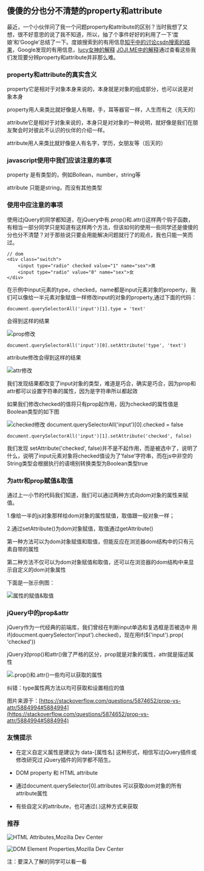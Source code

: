 ## 傻傻的分也分不清楚的property和attribute

最近，一个小伙伴问了我一个问题property和attribute的区别？当时我想了又想，很不好意思的说了我不知道，所以，抽了个事件好好的利用了一下‘度娘’和‘Google’总结了一下。度娘搜索到的有用信息[知乎中的讨论](https://www.zhihu.com/question/30111950?sort=created)[csdn搜索的结果](http://blog.csdn.net/bugknightyyp/article/details/17166155)，Google发现的有用信息，[lucy女神的解释](http://lucybain.com/blog/2014/attribute-vs-property/) [JOJI.ME中的解释](http://joji.me/en-us/blog/html-attribute-vs-dom-property)通过查看这些我们发现要分辨property和attribute并非那么难。

### property和attribute的真实含义

property它是相对于对象本身来说的，本身就是对象的组成部分，也可以说是对象本身

property用人来类比就好像是人有眼，手，耳等器官一样，人生而有之（先天的）

attribute它是相对于对象来说的，本身只是对对象的一种说明，就好像是我们在朋友聚会时对彼此不认识的伙伴的介绍一样。

attribute用人来类比就好像是人有名字，学历，女朋友等（后天的）

### javascript使用中我们应该注意的事项

property 是有类型的，例如Bollean，number，string等

attribute 只能是string，而没有其他类型

### 使用中应注意的事项

使用过jQuery的同学都知道，在jQuery中有.prop()和.attr()这样两个钩子函数，有相当一部分同学只是知道有这样两个方法，但该如何的使用一些同学还是傻傻的分也分不清楚？对于那些说只要会用能解决问题就行了的观点，我也只能一笑而过。
	
	// dom
	<div class="switch">
		<input type="radio" checked value="1" name="sex">男
		<input type="radio" value="0" name="sex">女
	</div>

在示例中input元素的type，checked，name都是input元素对象的property，我们可以像给一半元素对象赋值一样修改input的对象的property,通过下面的代码：
	
	document.querySelectorAll('input')[1].type = 'text'

会得到这样的结果

![prop修改](https://github.com/lvzhenbang/article/blob/master/img/js/prop.gif)

	document.querySelectorAll('input')[0].setAttribute('type', 'text')

attribute修改会得到这样的结果

![attr修改](https://github.com/lvzhenbang/article/blob/master/img/js/attr.gif)

我们发现结果都改变了input对象的类型，难道是巧合，确实是巧合，因为prop和attr都可以设置字符串的属性，因为是字符串所以都起效

如果我们修改checked的值将只有prop起作用，因为checked的属性值是Boolean类型的如下图

![checked修改](https://github.com/lvzhenbang/article/blob/master/img/js/attr.gif)	
	document.querySelectorAll('input')[0].checked = false
	
	document.querySelectorAll('input')[1].setAttribute('checked', false)

我们发现 setAttribute('checked', false)并不是不起作用，而是被选中了，说明了什么，说明了input元素对象将checked值设为了‘false’字符串，而在js中非空的String类型会根据执行的语境别转换类型为Boolean类型true

### 为attr和prop赋值&取值

通过上一小节的代码我们知道，我们可以通过两种方式向dom对象的属性来赋值。

1.像给一半的js对象那样给dom对象的属性赋值，取值跟一般对象一样；

2.通过setAttribute()为dom对象赋值，取值通过getAttribute()

第一种方法可以为dom对象赋值和取值，但能反应在浏览器dom结构中的只有元素自带的属性

第二种方法不仅可以为dom对象赋值和取值，还可以在浏览器的dom结构中来显示自定义的dom对象属性

下面是一张示例图：

![属性的赋值&取值](https://github.com/lvzhenbang/article/blob/master/img/js/get_set_attr.png)

### jQuery中的prop&attr

jQuery作为一代经典的前端库，我们曾经在判断input单选和复选框是否被选中
用if(doucment.querySelector('input').checked)，现在用if($('input').prop(
'checked'))

jQuery对prop()和attr()做了严格的区分，prop就是对象的属性，attr就是描述属性

![.prop()和.attr()一些均可以获取的属性](https://github.com/lvzhenbang/article/blob/master/img/js/prop+attr.png)

纠错：type属性两方法以均可获取和设置相应的值

图片来源于：[https://stackoverflow.com/questions/5874652/prop-vs-attr/5884994#5884994](https://stackoverflow.com/questions/5874652/prop-vs-attr/5884994#5884994)

### 友情提示

* 在定义自定义属性是建议为 data-[属性名] 这种形式，相信写过jQuery插件或修改研究过 jQuery插件的同学都不陌生。

* DOM property 和 HTML attribute

* 通过document.querySelector[0].attributes 可以获取dom对象的所有attribute属性

* 有些自定义的attribute，也可通过(.)这种方式来获取

### 推荐

![HTML Attributes,Mozilla Dev Center](https://developer.mozilla.org/en/HTML/Attributes)

![DOM Element Properties,Mozilla Dev Center](https://developer.mozilla.org/en/HTML/Properties)

注：要深入了解的同学可以看一看
